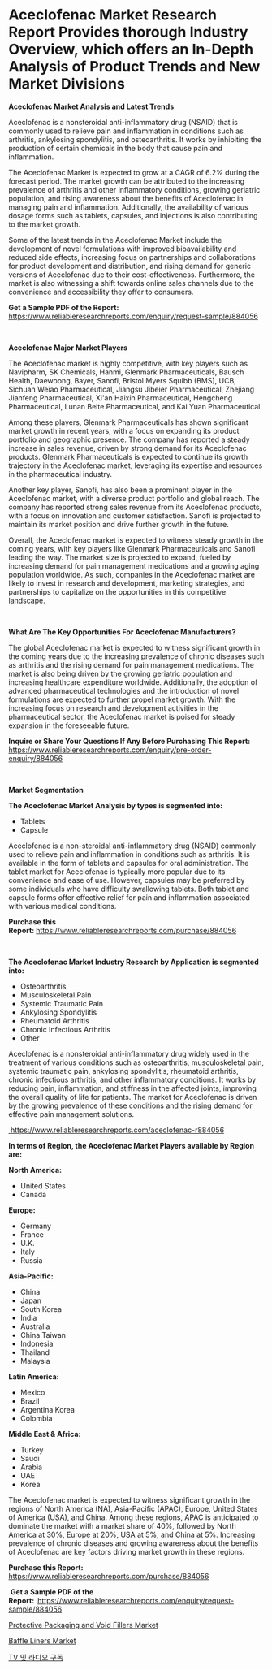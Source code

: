 <p><h1>Aceclofenac Market Research Report Provides thorough Industry Overview, which offers an In-Depth Analysis of Product Trends and New Market Divisions</h1></p><p><strong>Aceclofenac Market Analysis and Latest Trends</strong></p>
<p><p>Aceclofenac is a nonsteroidal anti-inflammatory drug (NSAID) that is commonly used to relieve pain and inflammation in conditions such as arthritis, ankylosing spondylitis, and osteoarthritis. It works by inhibiting the production of certain chemicals in the body that cause pain and inflammation.</p><p>The Aceclofenac Market is expected to grow at a CAGR of 6.2% during the forecast period. The market growth can be attributed to the increasing prevalence of arthritis and other inflammatory conditions, growing geriatric population, and rising awareness about the benefits of Aceclofenac in managing pain and inflammation. Additionally, the availability of various dosage forms such as tablets, capsules, and injections is also contributing to the market growth.</p><p>Some of the latest trends in the Aceclofenac Market include the development of novel formulations with improved bioavailability and reduced side effects, increasing focus on partnerships and collaborations for product development and distribution, and rising demand for generic versions of Aceclofenac due to their cost-effectiveness. Furthermore, the market is also witnessing a shift towards online sales channels due to the convenience and accessibility they offer to consumers.</p></p>
<p><strong>Get a Sample PDF of the Report:&nbsp;</strong> <a href="https://www.reliableresearchreports.com/enquiry/request-sample/884056">https://www.reliableresearchreports.com/enquiry/request-sample/884056</a></p>
<p>&nbsp;</p>
<p><strong>Aceclofenac Major Market Players</strong></p>
<p><p>The Aceclofenac market is highly competitive, with key players such as Navipharm, SK Chemicals, Hanmi, Glenmark Pharmaceuticals, Bausch Health, Daewoong, Bayer, Sanofi, Bristol Myers Squibb (BMS), UCB, Sichuan Weiao Pharmaceutical, Jiangsu Jibeier Pharmaceutical, Zhejiang Jianfeng Pharmaceutical, Xi'an Haixin Pharmaceutical, Hengcheng Pharmaceutical, Lunan Beite Pharmaceutical, and Kai Yuan Pharmaceutical.</p><p>Among these players, Glenmark Pharmaceuticals has shown significant market growth in recent years, with a focus on expanding its product portfolio and geographic presence. The company has reported a steady increase in sales revenue, driven by strong demand for its Aceclofenac products. Glenmark Pharmaceuticals is expected to continue its growth trajectory in the Aceclofenac market, leveraging its expertise and resources in the pharmaceutical industry.</p><p>Another key player, Sanofi, has also been a prominent player in the Aceclofenac market, with a diverse product portfolio and global reach. The company has reported strong sales revenue from its Aceclofenac products, with a focus on innovation and customer satisfaction. Sanofi is projected to maintain its market position and drive further growth in the future.</p><p>Overall, the Aceclofenac market is expected to witness steady growth in the coming years, with key players like Glenmark Pharmaceuticals and Sanofi leading the way. The market size is projected to expand, fueled by increasing demand for pain management medications and a growing aging population worldwide. As such, companies in the Aceclofenac market are likely to invest in research and development, marketing strategies, and partnerships to capitalize on the opportunities in this competitive landscape.</p></p>
<p>&nbsp;</p>
<p><strong>What Are The Key Opportunities For Aceclofenac Manufacturers?</strong></p>
<p><p>The global Aceclofenac market is expected to witness significant growth in the coming years due to the increasing prevalence of chronic diseases such as arthritis and the rising demand for pain management medications. The market is also being driven by the growing geriatric population and increasing healthcare expenditure worldwide. Additionally, the adoption of advanced pharmaceutical technologies and the introduction of novel formulations are expected to further propel market growth. With the increasing focus on research and development activities in the pharmaceutical sector, the Aceclofenac market is poised for steady expansion in the foreseeable future.</p></p>
<p><strong>Inquire or Share Your Questions If Any Before Purchasing This Report:</strong> <a href="https://www.reliableresearchreports.com/enquiry/pre-order-enquiry/884056">https://www.reliableresearchreports.com/enquiry/pre-order-enquiry/884056</a></p>
<p>&nbsp;</p>
<p><strong>Market Segmentation</strong></p>
<p><strong>The Aceclofenac Market Analysis by types is segmented into:</strong></p>
<p><ul><li>Tablets</li><li>Capsule</li></ul></p>
<p><p>Aceclofenac is a non-steroidal anti-inflammatory drug (NSAID) commonly used to relieve pain and inflammation in conditions such as arthritis. It is available in the form of tablets and capsules for oral administration. The tablet market for Aceclofenac is typically more popular due to its convenience and ease of use. However, capsules may be preferred by some individuals who have difficulty swallowing tablets. Both tablet and capsule forms offer effective relief for pain and inflammation associated with various medical conditions.</p></p>
<p><strong>Purchase this Report:&nbsp;</strong><a href="https://www.reliableresearchreports.com/purchase/884056">https://www.reliableresearchreports.com/purchase/884056</a></p>
<p>&nbsp;</p>
<p><strong>The Aceclofenac Market Industry Research by Application is segmented into:</strong></p>
<p><ul><li>Osteoarthritis</li><li>Musculoskeletal Pain</li><li>Systemic Traumatic Pain</li><li>Ankylosing Spondylitis</li><li>Rheumatoid Arthritis</li><li>Chronic Infectious Arthritis</li><li>Other</li></ul></p>
<p><p>Aceclofenac is a nonsteroidal anti-inflammatory drug widely used in the treatment of various conditions such as osteoarthritis, musculoskeletal pain, systemic traumatic pain, ankylosing spondylitis, rheumatoid arthritis, chronic infectious arthritis, and other inflammatory conditions. It works by reducing pain, inflammation, and stiffness in the affected joints, improving the overall quality of life for patients. The market for Aceclofenac is driven by the growing prevalence of these conditions and the rising demand for effective pain management solutions.</p></p>
<p><a href="https://www.reliableresearchreports.com/aceclofenac-r884056">&nbsp;https://www.reliableresearchreports.com/aceclofenac-r884056</a></p>
<p><strong>In terms of Region, the Aceclofenac Market Players available by Region are:</strong></p>
<p>
    <p> <strong> North America: </strong>
        <ul>
            <li>United States</li>
            <li>Canada</li>
        </ul>
        </p> 
    <p> <strong> Europe: </strong>
        <ul>
            <li>Germany</li>
            <li>France</li>
            <li>U.K.</li>
            <li>Italy</li>
            <li>Russia</li>
        </ul>
        </p> 
    <p> <strong> Asia-Pacific: </strong>
        <ul>
            <li>China</li>
            <li>Japan</li>
            <li>South Korea</li>
            <li>India</li>
            <li>Australia</li>
            <li>China Taiwan</li>
            <li>Indonesia</li>
            <li>Thailand</li>
            <li>Malaysia</li>
        </ul>
        </p> 
    <p> <strong> Latin America: </strong>
        <ul>
            <li>Mexico</li>
            <li>Brazil</li>
            <li>Argentina Korea</li>
            <li>Colombia</li>
        </ul>
        </p> 
    <p> <strong> Middle East & Africa: </strong>
        <ul>
            <li>Turkey</li>
            <li>Saudi</li>
            <li>Arabia</li>
            <li>UAE</li>
            <li>Korea</li>
        </ul>
    </p>
    </p>
<p><p>The Aceclofenac market is expected to witness significant growth in the regions of North America (NA), Asia-Pacific (APAC), Europe, United States of America (USA), and China. Among these regions, APAC is anticipated to dominate the market with a market share of 40%, followed by North America at 30%, Europe at 20%, USA at 5%, and China at 5%. Increasing prevalence of chronic diseases and growing awareness about the benefits of Aceclofenac are key factors driving market growth in these regions.</p></p>
<p><strong>Purchase this Report: </strong><a href="https://www.reliableresearchreports.com/purchase/884056">https://www.reliableresearchreports.com/purchase/884056</a></p>
<p>&nbsp;<strong>Get a Sample PDF of the Report:&nbsp;&nbsp;</strong><a href="https://www.reliableresearchreports.com/enquiry/request-sample/884056">https://www.reliableresearchreports.com/enquiry/request-sample/884056</a></p>
<p><strong></strong></p>
<p><p><a href="https://github.com/rahu1506/Market-Research-Report-List-5/blob/main/protective-packaging-and-void-fillers-market.md">Protective Packaging and Void Fillers Market</a></p><p><a href="https://github.com/FassouRP/Market-Research-Report-List-5/blob/main/baffle-liners-market.md">Baffle Liners Market</a></p><p><a href="https://github.com/nigaleamar09/Market-Research-Report-List-2/blob/main/215501483951.md">TV 및 라디오 구독</a></p></p>
